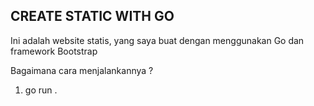 ## CREATE STATIC WITH GO
Ini adalah website statis, yang saya buat dengan menggunakan Go dan framework Bootstrap

Bagaimana cara menjalankannya ?
1. go run .